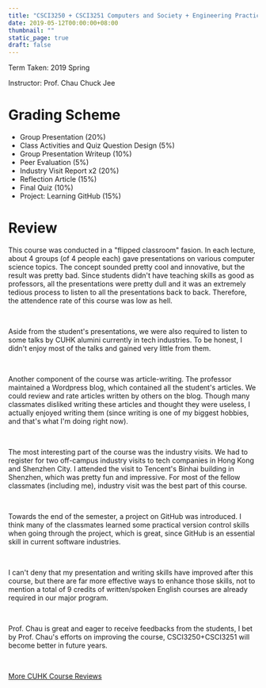 ```yaml
---
title: "CSCI3250 + CSCI3251 Computers and Society + Engineering Practicum - CUHK Course Review"
date: 2019-05-12T00:00:00+08:00
thumbnail: ""
static_page: true
draft: false
---
```


Term Taken: 2019 Spring

Instructor: Prof. Chau Chuck Jee

# Grading Scheme
* Group Presentation (20%)
* Class Activities and Quiz Question Design (5%)
* Group Presentation Writeup (10%)
* Peer Evaluation (5%)
* Industry Visit Report x2 (20%)
* Reflection Article (15%)
* Final Quiz (10%)
* Project: Learning GitHub (15%)

# Review
This course was conducted in a "flipped classroom" fasion. In each lecture, about 4 groups (of 4 people each) gave presentations on various computer science topics. The concept sounded pretty cool and innovative, but the result was pretty bad. Since students didn't have teaching skills as good as professors, all the presentations were pretty dull and it was an extremely tedious process to listen to all the presentations back to back. Therefore, the attendence rate of this course was low as hell. 

<br />

Aside from the student's presentations, we were also required to listen to some talks by CUHK alumini currently in tech industries. To be honest, I didn't enjoy most of the talks and gained very little from them.

<br />

Another component of the course was article-writing. The professor maintained a Wordpress blog, which contained all the student's articles. We could review and rate articles written by others on the blog. Though many classmates disliked writing these articles and thought they were useless, I actually enjoyed writing them (since writing is one of my biggest hobbies, and that's what I'm doing right now).

<br />

The most interesting part of the course was the industry visits. We had to register for two off-campus industry visits to tech companies in Hong Kong and Shenzhen City. I attended the visit to Tencent's Binhai building in Shenzhen, which was pretty fun and impressive. For most of the fellow classmates (including me), industry visit was the best part of this course.

<br />

Towards the end of the semester, a project on GitHub was introduced. I think many of the classmates learned some practical version control skills when going through the project, which is great, since GitHub is an essential skill in current software industries.

<br />

I can't deny that my presentation and writing skills have improved after this course, but there are far more effective ways to enhance those skills, not to mention a total of 9 credits of written/spoken English courses are already required in our major program.

<br />

Prof. Chau is great and eager to receive feedbacks from the students, I bet by Prof. Chau's efforts on improving the course, CSCI3250+CSCI3251 will become better in future years.

<br />

[More CUHK Course Reviews](/course-review)
